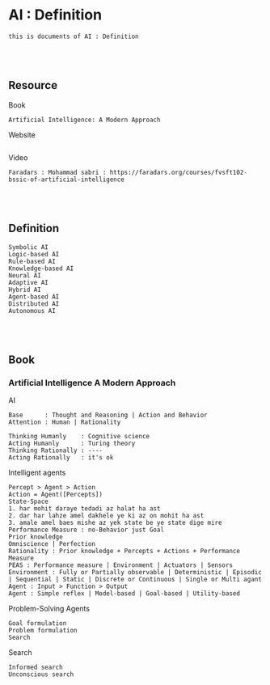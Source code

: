 <!--------------------------------------------------------------------------------- Description -->
# AI : Definition
    this is documents of AI : Definition

<!--------------------------------------------------------------------------------- Resource -->
<br><br>

## Resource  
<!-------------------------- Book -->
Book
```
Artificial Intelligence: A Modern Approach
```
<!-------------------------- Website -->
Website
```
```
<!-------------------------- Video -->
Video
```
Faradars : Mohammad sabri : https://faradars.org/courses/fvsft102-bssic-of-artificial-intelligence
```

<!--------------------------------------------------------------------------------- Definition -->
<br><br>

## Definition
```
Symbolic AI
Logic-based AI
Rule-based AI
Knowledge-based AI
Neural AI
Adaptive AI
Hybrid AI
Agent-based AI
Distributed AI
Autonomous AI
```


<!--------------------------------------------------------------------------------- Book -->
<br><br>

## Book
<!-------------------------- Artificial Intelligence A Modern Approach -->
### Artificial Intelligence A Modern Approach

<!------------- AI -->
AI
```
Base      : Thought and Reasoning | Action and Behavior
Attention : Human | Rationality
```
```
Thinking Humanly    : Cognitive science
Acting Humanly      : Turing theory
Thinking Rationally : ----
Acting Rationally   : it's ok
```
<!------------- Intelligent agents -->
Intelligent agents
```
Percept > Agent > Action
Action = Agent([Percepts])
State-Space
1. har mohit daraye tedadi az halat ha ast
2. dar har lahze amel dakhele ye ki az on mohit ha ast
3. amale amel baes mishe az yek state be ye state dige mire
Performance Measure : no-Behavior just Goal 
Prior knowledge
Omniscience | Perfection
Rationality : Prior knowledge + Percepts + Actions + Performance Measure
PEAS : Performance measure | Environment | Actuators | Sensors
Environment : Fully or Partially observable | Deterministic | Episodic | Sequential | Static | Discrete or Continuous | Single or Multi agant 
Agent : Input > Function > Output
Agent : Simple reflex | Model-based | Goal-based | Utility-based
```
<!------------- Problem-Solving Agents -->
Problem-Solving Agents
```
Goal formulation
Problem formulation
Search
```
<!------------- Search -->
Search
```
Informed search
Unconscious search
```